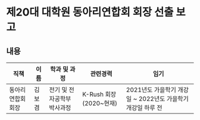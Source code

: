 제20대 대학원 동아리연합회 회장 선출 보고
===

## 내용
| 직책 | 이름 | 학과 및 과정 | 관련경력 | 임기 |
|---|---|---|---|---|
| 동아리연합회 회장 | 김보겸 | 전기 및 전자공학부 박사과정 | K-Rush 회장 (2020~현재) | 2021년도 가을학기 개강일 ~ 2022년도 가을학기 개강일 하루 전 |
